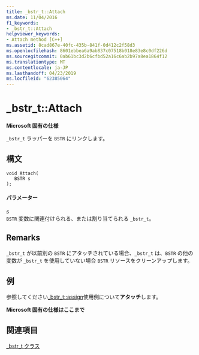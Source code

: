 ```yaml
---
title: _bstr_t::Attach
ms.date: 11/04/2016
f1_keywords:
- _bstr_t::Attach
helpviewer_keywords:
- Attach method [C++]
ms.assetid: 8cad867e-40fc-435b-841f-0d412c2f58d3
ms.openlocfilehash: 8601ebbea6a9ab837c07518b018e83e8c0df226d
ms.sourcegitcommit: 0ab61bc3d2b6cfbd52a16c6ab2b97a8ea1864f12
ms.translationtype: MT
ms.contentlocale: ja-JP
ms.lasthandoff: 04/23/2019
ms.locfileid: "62385064"
---
```

# <a name="bstrtattach"></a>_bstr_t::Attach

**Microsoft 固有の仕様**

`_bstr_t` ラッパーを `BSTR` にリンクします。

## <a name="syntax"></a>構文

```
void Attach(
   BSTR s
);
```

#### <a name="parameters"></a>パラメーター

*s*<br/>
`BSTR` 変数に関連付けられる、または割り当てられる `_bstr_t`。

## <a name="remarks"></a>Remarks

`_bstr_t` が以前別の `BSTR` にアタッチされている場合、`_bstr_t` は、`BSTR` の他の変数が `_bstr_t` を使用していない場合 `BSTR` リソースをクリーンアップします。

## <a name="example"></a>例

参照してください[_bstr_t::assign](../cpp/bstr-t-assign.md)使用例について**アタッチ**します。

**Microsoft 固有の仕様はここまで**

## <a name="see-also"></a>関連項目

[_bstr_t クラス](../cpp/bstr-t-class.md)